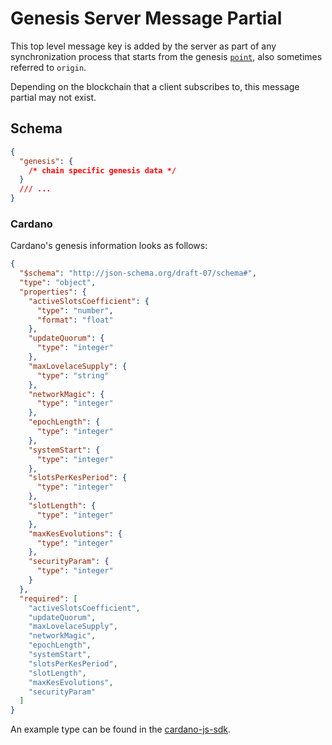 # Genesis Server Message Partial

This top level message key is added by the server as part of any synchronization process that starts from the genesis [`point`](../index.md#event-sequencing-and-synchronization), also sometimes referred to `origin`.

Depending on the blockchain that a client subscribes to, this message partial may not exist.

## Schema

```json
{
  "genesis": {
    /* chain specific genesis data */
  }
  /// ...
}
```

### Cardano

Cardano's genesis information looks as follows:

```json
{
  "$schema": "http://json-schema.org/draft-07/schema#",
  "type": "object",
  "properties": {
    "activeSlotsCoefficient": {
      "type": "number",
      "format": "float"
    },
    "updateQuorum": {
      "type": "integer"
    },
    "maxLovelaceSupply": {
      "type": "string"
    },
    "networkMagic": {
      "type": "integer"
    },
    "epochLength": {
      "type": "integer"
    },
    "systemStart": {
      "type": "integer"
    },
    "slotsPerKesPeriod": {
      "type": "integer"
    },
    "slotLength": {
      "type": "integer"
    },
    "maxKesEvolutions": {
      "type": "integer"
    },
    "securityParam": {
      "type": "integer"
    }
  },
  "required": [
    "activeSlotsCoefficient",
    "updateQuorum",
    "maxLovelaceSupply",
    "networkMagic",
    "epochLength",
    "systemStart",
    "slotsPerKesPeriod",
    "slotLength",
    "maxKesEvolutions",
    "securityParam"
  ]
}
```

An example type can be found in the [cardano-js-sdk](https://github.com/input-output-hk/cardano-js-sdk/blob/master/packages/core/src/Cardano/types/Genesis.ts#L6).
